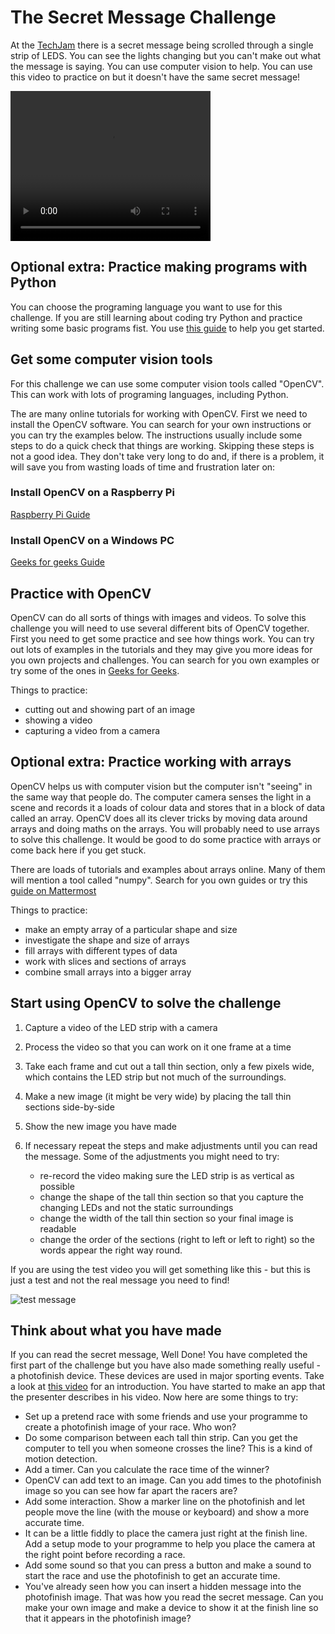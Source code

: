 # The Secret Message Challenge

At the [TechJam](https://techjam.softwarecornwall.org/) there is a secret message being scrolled through a single strip of LEDS. You can see the lights changing but you can't make out what the message is saying. You can use computer vision to help. You can use this video to practice on but it doesn't have the same secret message!

<video width="320" height="240" controls>
  <source src="IMG_6230.mp4" type="video/mp4">
</video>

## Optional extra: Practice making programs with Python

You can choose the programing language you want to use for this challenge. If you are still learning about coding try Python and practice writing some basic programs fist. You use [this guide](https://cioportfolio.github.io/python) to help you get started.

## Get some computer vision tools

For this challenge we can use some computer vision tools called "OpenCV". This can work with lots of programing languages, including Python.

The are many online tutorials for working with OpenCV. First we need to install the OpenCV software. You can search for your own instructions or you can try the examples below. The instructions usually include some steps to do a quick check that things are working. Skipping these steps is not a good idea. They don't take very long to do and, if there is a problem, it will save you from wasting loads of time and frustration later on:

### Install OpenCV on a Raspberry Pi

[Raspberry Pi Guide](https://raspberrypi-guide.github.io/programming/install-opencv)

### Install OpenCV on a Windows PC

[Geeks for geeks Guide](https://www.geeksforgeeks.org/how-to-install-opencv-for-python-in-windows/)

## Practice with OpenCV

OpenCV can do all sorts of things with images and videos. To solve this challenge you will need to use several different bits of OpenCV together. First you need to get some practice and see how things work. You can try out lots of examples in the tutorials and they may give you more ideas for you own projects and challenges. You can search for you own examples or try some of the ones in [Geeks for Geeks](https://www.geeksforgeeks.org/opencv-python-tutorial/?ref=lbp).

Things to practice:

- cutting out and showing part of an image
- showing a video
- capturing a video from a camera

## Optional extra: Practice working with arrays

OpenCV helps us with computer vision but the computer isn't "seeing" in the same way that people do. The computer camera senses the light in a scene and records it a loads of colour data and stores that in a block of data called an array. OpenCV does all its clever tricks by moving data around arrays and doing maths on the arrays. You will probably need to use arrays to solve this challenge. It would be good to do some practice with arrays or come back here if you get stuck.

There are loads of tutorials and examples about arrays online. Many of them will mention a tool called "numpy". Search for you own guides or try this [guide on Mattermost](https://mattermost.com/blog/beginners-guide-to-numpy/)

Things to practice:
- make an empty array of a particular shape and size
- investigate the shape and size of arrays
- fill arrays with different types of data
- work with slices and sections of arrays
- combine small arrays into a bigger array

## Start using OpenCV to solve the challenge

1. Capture a video of the LED strip with a camera
2. Process the video so that you can work on it one frame at a time
3. Take each frame and cut out a tall thin section, only a few pixels wide, which contains the LED strip but not much of the surroundings.
4. Make a new image (it might be very wide) by placing the tall thin sections side-by-side
5. Show the new image you have made
6. If necessary repeat the steps and make adjustments until you can read the message. Some of the adjustments you might need to try:

    - re-record the video making sure the LED strip is as vertical as possible
    - change the shape of the tall thin section so that you capture the changing LEDs and not the static surroundings
    - change the width of the tall thin section so your final image is readable
    - change the order of the sections (right to left or left to right) so the words appear the right way round.

If you are using the test video you will get something like this - but this is just a test and not the real message you need to find!

![test message](photfin.jpg)

## Think about what you have made

If you can read the secret message, Well Done! You have completed the first part of the challenge but you have also made something really useful - a photofinish device. These devices are used in major sporting events. Take a look at [this video](https://www.youtube.com/watch?v=QGNgINohags) for an introduction. You have started to make an app that the presenter describes in his video. Now here are some things to try:

- Set up a pretend race with some friends and use your programme to create a photofinish image of your race. Who won?
- Do some comparison between each tall thin strip. Can you get the computer to tell you when someone crosses the line? This is a kind of motion detection.
- Add a timer. Can you calculate the race time of the winner?
- OpenCV can add text to an image. Can you add times to the photofinish image so you can see how far apart the racers are?
- Add some interaction. Show a marker line on the photofinish and let people move the line (with the mouse or keyboard) and show a more accurate time.
- It can be a little fiddly to place the camera just right at the finish line. Add a setup mode to your programme to help you place the camera at the right point before recording a race.
- Add some sound so that you can press a button and make a sound to start the race and use the photofinish to get an accurate time.
- You've already seen how you can insert a hidden message into the photofinish image. That was how you read the secret message. Can you make your own image and make a device to show it at the finish line so that it appears in the photofinish image?
